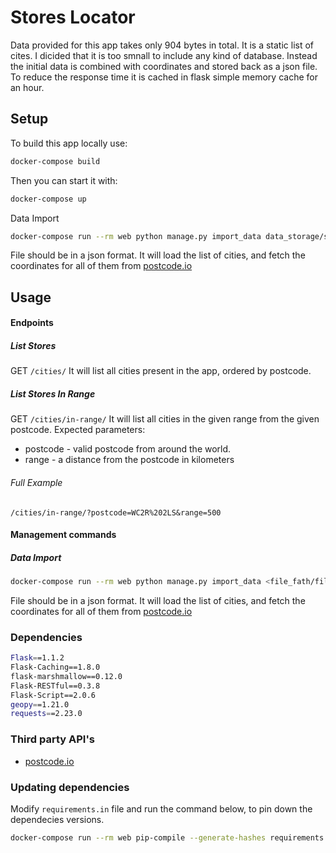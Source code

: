 # Stores Locator

Data provided for this app takes only 904 bytes in total. It is a static list of cites. I dicided that it is too smnall to include any kind of database. Instead the initial data is combined with coordinates and stored back as a json file. To reduce the response time it is cached in flask simple memory cache for an hour.

## Setup

To build this app locally use:
```bash
docker-compose build
```
Then you can start it with:
```bash
docker-compose up
```
Data Import
```bash
docker-compose run --rm web python manage.py import_data data_storage/stores.json
```
File should be in a json format.
It will load the list of cities, and fetch the coordinates for all of them from [postcode.io](https://postcodes.io/)

## Usage

#### Endpoints

##### List Stores

GET `/cities/`
It will list all cities present in the app, ordered by postcode.

##### List Stores In Range

GET `/cities/in-range/`
It will list all cities in the given range from the given postcode.
Expected parameters:
- postcode - valid postcode from around the world.
- range - a distance from the postcode in kilometers

###### Full Example

`/cities/in-range/?postcode=WC2R%202LS&range=500`

#### Management commands

##### Data Import

```bash
docker-compose run --rm web python manage.py import_data <file_fath/file_name>
```
File should be in a json format.
It will load the list of cities, and fetch the coordinates for all of them from [postcode.io](https://postcodes.io/)

### Dependencies

```bash
Flask==1.1.2
Flask-Caching==1.8.0
flask-marshmallow==0.12.0
Flask-RESTful==0.3.8
Flask-Script==2.0.6
geopy==1.21.0
requests==2.23.0
```

### Third party API's

- [postcode.io](https://postcodes.io/)

### Updating dependencies

Modify `requirements.in` file and run the command below, to pin down the dependecies versions.
```bash
docker-compose run --rm web pip-compile --generate-hashes requirements.in --output-file requirements.txt
```
